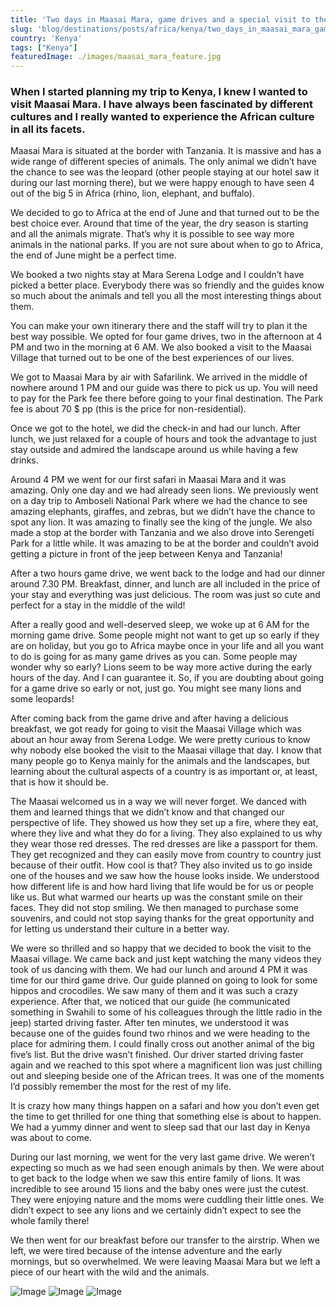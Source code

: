 ```yaml
---
title: 'Two days in Maasai Mara, game drives and a special visit to the Maasai Village'
slug: 'blog/destinations/posts/africa/kenya/two_days_in_maasai_mara_game_drives_and_a_special_visit_to_the_maasai_village/'
country: 'Kenya'
tags: ["Kenya"]
featuredImage: ./images/maasai_mara_feature.jpg
---
```


<div class='post-text'>

### When I started planning my trip to Kenya, I knew I wanted to visit Maasai Mara. I have always been fascinated by different cultures and I really wanted to experience the African culture in all its facets.

Maasai Mara is situated at the border with Tanzania. It is massive and has a wide range of different species of animals. The only animal we didn’t have the chance to see was the leopard (other people staying at our hotel saw it during our last morning there), but we were happy enough to have seen 4 out of the big 5 in Africa (rhino, lion, elephant, and buffalo). 

We decided to go to Africa at the end of June and that turned out to be the best choice ever. Around that time of the year, the dry season is starting and all the animals migrate. That’s why it is possible to see way more animals in the national parks. If you are not sure about when to go to Africa, the end of June might be a perfect time. 

We booked a two nights stay at Mara Serena Lodge and I couldn’t have picked a better place. Everybody there was so friendly and the guides know so much about the animals and tell you all the most interesting things about them. 

You can make your own itinerary there and the staff will try to plan it the best way possible. We opted for four game drives, two in the afternoon at 4 PM and two in the morning at 6 AM. We also booked a visit to the Maasai Village that turned out to be one of the best experiences of our lives. 

We got to Maasai Mara by air with Safarilink. We arrived in the middle of nowhere around 1 PM and our guide was there to pick us up. You will need to pay for the Park fee there before going to your final destination. The Park fee is about 70 $ pp (this is the price for non-residential). 

Once we got to the hotel, we did the check-in and had our lunch. After lunch, we just relaxed for a couple of hours and took the advantage to just stay outside and admired the landscape around us while having a few drinks. 

Around 4 PM we went for our first safari in Maasai Mara and it was amazing. Only one day and we had already seen lions. We previously went on a day trip to Amboseli National Park where we had the chance to see amazing elephants, giraffes, and zebras, but we didn’t have the chance to spot any lion. It was amazing to finally see the king of the jungle. We also made a stop at the border with Tanzania and we also drove into Serengeti Park for a little while. It was amazing to be at the border and couldn’t avoid getting a picture in front of the jeep between Kenya and Tanzania!

After a two hours game drive, we went back to the lodge and had our dinner around 7.30 PM. Breakfast, dinner, and lunch are all included in the price of your stay and everything was just delicious. The room was just so cute and perfect for a stay in the middle of the wild! 

After a really good and well-deserved sleep, we woke up at 6 AM for the morning game drive. Some people might not want to get up so early if they are on holiday, but you go to Africa maybe once in your life and all you want to do is going for as many game drives as you can. Some people may wonder why so early? Lions seem to be way more active during the early hours of the day. And I can guarantee it. So, if you are doubting about going for a game drive so early or not, just go. You might see many lions and some leopards!

After coming back from the game drive and after having a delicious breakfast, we got ready for going to visit the Maasai Village which was about an hour away from Serena Lodge. We were pretty curious to know why nobody else booked the visit to the Maasai village that day. I know that many people go to Kenya mainly for the animals and the landscapes, but learning about the cultural aspects of a country is as important or, at least, that is how it should be. 

The Maasai welcomed us in a way we will never forget. We danced with them and learned things that we didn’t know and that changed our perspective of life. They showed us how they set up a fire, where they eat, where they live and what they do for a living. They also explained to us why they wear those red dresses. The red dresses are like a passport for them. They get recognized and they can easily move from country to country just because of their outfit. How cool is that? They also invited us to go inside one of the houses and we saw how the house looks inside. We understood how different life is and how hard living that life would be for us or people like us. But what warmed our hearts up was the constant smile on their faces. They did not stop smiling. We then managed to purchase some souvenirs, and could not stop saying thanks for the great opportunity and for letting us understand their culture in a better way. 

We were so thrilled and so happy that we decided to book the visit to the Maasai village. We came back and just kept watching the many videos they took of us dancing with them. We had our lunch and around 4 PM it was time for our third game drive. Our guide planned on going to look for some hippos and crocodiles. We saw many of them and it was such a crazy experience. After that, we noticed that our guide (he communicated something in Swahili to some of his colleagues through the little radio in the jeep) started driving faster. After ten minutes, we understood it was because one of the guides found two rhinos and we were heading to the place for admiring them. I could finally cross out another animal of the big five’s list. But the drive wasn’t finished. Our driver started driving faster again and we reached to this spot where a magnificent lion was just chilling out and sleeping beside one of the African trees. It was one of the moments I’d possibly remember the most for the rest of my life. 

It is crazy how many things happen on a safari and how you don’t even get the time to get thrilled for one thing that something else is about to happen. We had a yummy dinner and went to sleep sad that our last day in Kenya was about to come. 

During our last morning, we went for the very last game drive. We weren’t expecting so much as we had seen enough animals by then. We were about to get back to the lodge when we saw this entire family of lions. It was incredible to see around 15 lions and the baby ones were just the cutest. They were enjoying nature and the moms were cuddling their little ones. We didn’t expect to see any lions and we certainly didn’t expect to see the whole family there! 

We then went for our breakfast before our transfer to the airstrip. When we left, we were tired because of the intense adventure and the early mornings, but so overwhelmed. We were leaving Maasai Mara but we left a piece of our heart with the wild and the animals. 

</div>

<div class='post-images'>

![Image](./images/maasai_mara_01.jpg)
![Image](./images/maasai_mara_02.jpg)
![Image](./images/maasai_mara_03.jpg)

</div>